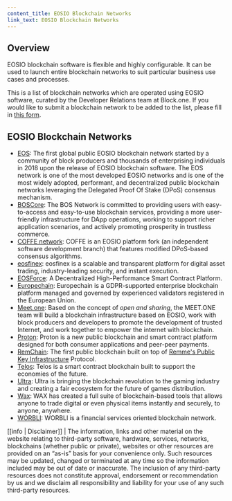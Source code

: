 ```yaml
---
content_title: EOSIO Blockchain Networks
link_text: EOSIO Blockchain Networks
---
```


## Overview

EOSIO blockchain software is flexible and highly configurable. It can be used to launch entire blockchain networks to suit particular business use cases and processes. 

This is a list of blockchain networks which are operated using EOSIO software, curated by the Developer Relations team at Block.one. If you would like to submit a blockchain network to be added to the list, please fill in [this form](https://blockone.typeform.com/to/ZsBWsL).

## EOSIO Blockchain Networks
* [EOS](https://t.me/EOSproject): The first global public EOSIO blockchain network started by a community of block producers and thousands of enterprising individuals in 2018 upon the release of EOSIO blockchain software. The EOS network is one of the most developed EOSIO networks and is one of the most widely adopted, performant, and decentralized public blockchain networks leveraging the Delegated Proof Of Stake (DPoS) consensus mechanism.
* [BOSCore](https://boscore.io/): The BOS Network is committed to providing users with easy-to-access and easy-to-use blockchain services, providing a more user-friendly infrastructure for DApp operations, working to support richer application scenarios, and actively promoting
prosperity in trustless commerce.
* [COFFE network](https://coffe.io/): COFFE is an EOSIO platform fork (an independent software development branch) that features modified DPoS-based consensus algorithms.
* [eosfinex](https://www.eosfinex.com/): eosfinex is a scalable and transparent platform for digital asset trading, industry-leading security, and instant execution.
* [EOSForce](https://eosforce.io/index/en): A Decentralized High-Performance Smart Contract Platform.
* [Europechain](https://europechain.io/): Europechain is a GDPR-supported enterprise blockchain platform managed and governed by experienced validators registered in the European Union.
* [Meet.one](https://meet.one/): Based on the concept of *open and sharing*, the MEET.ONE team will build a blockchain infrastructure based on EOSIO, work with block producers and developers to promote the development of trusted Internet, and work together to empower the internet with blockchain.
* [Proton](https://www.protonchain.com/): Proton is a new public blockchain and smart contract platform designed for both consumer applications and peer-peer payments.
* [RemChain](https://remme.io/protocol-pkid/remchain): The first public blockchain built on top of [Remme's Public Key Infrastructure](https://remme.io/protocol-pkid) Protocol.
* [Telos](https://telosnetwork.io/): Telos is a smart contract blockchain built to support the economies of the future.
* [Ultra](https://ultra.io/): Ultra is bringing the blockchain revolution to the gaming industry and creating a fair ecosystem for the future of games distribution.
* [Wax](https://wax.io/): WAX has created a full suite of blockchain-based tools that allows anyone to trade digital or even physical items instantly and securely, to anyone, anywhere.
* [WORBLI](https://worbli.io/): WORBLI is a financial services oriented blockchain network.

[[info | Disclaimer]]
| The information, links and other material on the website relating to third-party software, hardware, services, networks, blockchains (whether public or private), websites or other resources are provided on an “as-is” basis for your convenience only. Such resources may be updated, changed or terminated at any time so the information included may be out of date or inaccurate. The inclusion of any third-party resources does not constitute approval, endorsement or recommendation by us and we disclaim all responsibility and liability for your use of any such third-party resources.
